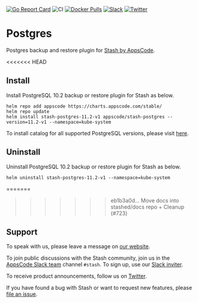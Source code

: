[![Go Report Card](https://goreportcard.com/badge/stash.appscode.dev/postgres)](https://goreportcard.com/report/stash.appscode.dev/postgres)
![CI](https://github.com/stashed/postgres/workflows/CI/badge.svg)
[![Docker Pulls](https://img.shields.io/docker/pulls/stashed/stash-postgres.svg)](https://hub.docker.com/r/stashed/stash-postgres/)
[![Slack](https://slack.appscode.com/badge.svg)](https://slack.appscode.com)
[![Twitter](https://img.shields.io/twitter/follow/kubestash.svg?style=social&logo=twitter&label=Follow)](https://twitter.com/intent/follow?screen_name=KubeStash)

# Postgres

Postgres backup and restore plugin for [Stash by AppsCode](https://stash.run).

<<<<<<< HEAD
## Install

Install PostgreSQL 10.2 backup or restore plugin for Stash as below.

```console
helm repo add appscode https://charts.appscode.com/stable/
helm repo update
helm install stash-postgres-11.2-v1 appscode/stash-postgres --version=11.2-v1 --namespace=kube-system
```

To install catalog for all supported PostgreSQL versions, please visit [here](https://github.com/stashed/catalog).

## Uninstall

Uninstall PostgreSQL 10.2 backup or restore plugin for Stash as below.

```console
helm uninstall stash-postgres-11.2-v1 --namespace=kube-system
```

=======
>>>>>>> eb1b3a0d... Move docs into stashed/docs repo + Cleanup (#723)
## Support

To speak with us, please leave a message on [our website](https://appscode.com/contact/).

To join public discussions with the Stash community, join us in the [AppsCode Slack team](https://appscode.slack.com/messages/C8NCX6N23/details/) channel `#stash`. To sign up, use our [Slack inviter](https://slack.appscode.com/).

To receive product announcements, follow us on [Twitter](https://twitter.com/KubeStash).

If you have found a bug with Stash or want to request new features, please [file an issue](https://github.com/stashed/project/issues/new).

